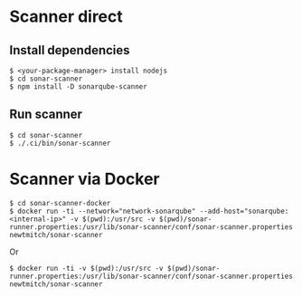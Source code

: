 # Scanner direct

## Install dependencies
```
$ <your-package-manager> install nodejs
$ cd sonar-scanner
$ npm install -D sonarqube-scanner
```
## Run scanner
```
$ cd sonar-scanner
$ ./.ci/bin/sonar-scanner
```
# Scanner via Docker
```
$ cd sonar-scanner-docker
$ docker run -ti --network="network-sonarqube" --add-host="sonarqube:<internal-ip>" -v $(pwd):/usr/src -v $(pwd)/sonar-runner.properties:/usr/lib/sonar-scanner/conf/sonar-scanner.properties newtmitch/sonar-scanner
```
Or 

```
$ docker run -ti -v $(pwd):/usr/src -v $(pwd)/sonar-runner.properties:/usr/lib/sonar-scanner/conf/sonar-scanner.properties newtmitch/sonar-scanner
```

